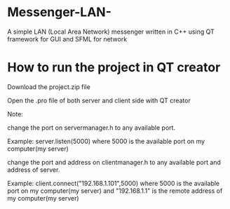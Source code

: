 # Messenger-LAN-
A simple LAN (Local Area Network) messenger written in C++ using QT framework for GUI and SFML for network

# How to run the project in QT creator
Download the project.zip file

Open the .pro file of both server and client side with QT creator

Note: 

change the port on servermanager.h to any available port.

Example: server.listen(5000) where 5000 is the available port on my computer(my server)

change the port and address on clientmanager.h to any available port and address of server.

Example: client.connect("192.168.1.101",5000) where 5000 is the available port on my computer(my server) and "192.168.1.1" is the
remote address of my computer(my server)




